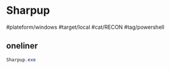 # Sharpup

#plateform/windows #target/local #cat/RECON #tag/powershell

## oneliner
```powershell
Sharpup.exe
```